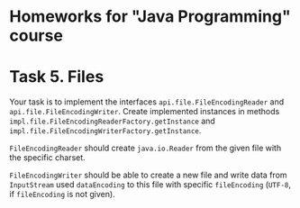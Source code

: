 # Homeworks for "Java Programming" course

# Task 5. Files

Your task is to implement the interfaces `api.file.FileEncodingReader` and `api.file.FileEncodingWriter`.
Create implemented instances in methods `impl.file.FileEncodingReaderFactory.getInstance` and `impl.file.FileEncodingWriterFactory.getInstance`.

`FileEncodingReader` should create `java.io.Reader` from the given file with the specific charset.

`FileEncodingWriter` should be able to create a new file and write data from `InputStream` used `dataEncoding` to this file with specific `fileEncoding` (`UTF-8`, if `fileEncoding` is not given).